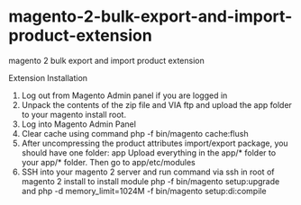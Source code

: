 # magento-2-bulk-export-and-import-product-extension
magento 2 bulk export and import product extension

Extension Installation
1. Log out from Magento Admin panel if you are logged in
2. Unpack the contents of the zip file and VIA ftp and upload the app folder to your magento install root.
3. Log into Magento Admin Panel
4. Clear cache using command php -f bin/magento cache:flush
5. After uncompressing the product attributes import/export package, you should have one folder: app
Upload everything in the app/* folder to your app/* folder. Then go to app/etc/modules
6. SSH into your magento 2 server and run command via ssh in root of magento 2 install to install module
php -f bin/magento setup:upgrade
and
php -d memory_limit=1024M -f bin/magento setup:di:compile
